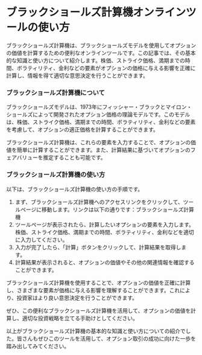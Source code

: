 ブラックショールズ計算機オンラインツールの使い方
========================

ブラックショールズ計算機は、ブラックショールズモデルを使用してオプションの価値を計算するための便利なオンラインツールです。この記事では、その基本的な知識と使い方について紹介します。株価、ストライク価格、満期までの時間、ボラティリティ、金利などの要素がオプションの価格に与える影響を正確に計算し、情報を得て適切な意思決定を行うことができます。

### ブラックショールズ計算機について

ブラックショールズモデルは、1973年にフィッシャー・ブラックとマイロン・ショールズによって開発されたオプション価格の理論モデルです。このモデルは、株価、ストライク価格、満期までの時間、ボラティリティ、金利などの要素を考慮して、オプションの適正価格を計算することができます。

ブラックショールズ計算機は、これらの要素を入力することで、オプションの価値を簡単に計算することができます。また、計算結果に基づいてオプションのフェアバリューを推定することも可能です。

### ブラックショールズ計算機の使い方

以下は、ブラックショールズ計算機の使い方の手順です。

1. まず、ブラックショールズ計算機へのアクセスリンクをクリックして、ツールページに移動します。リンクは以下の通りです：ブラックショールズ計算機
2. ツールページが表示されたら、計算したいオプションの要素を入力します。株価、ストライク価格、満期までの時間、ボラティリティ、金利などを適切に入力してください。
3. 入力が完了したら、「計算」ボタンをクリックして、計算結果を取得します。
4. 計算結果が表示されると、オプションの価値やその他の関連情報を確認することができます。

ブラックショールズ計算機を使用することで、オプションの価値を正確に計算し、さまざまな要素が価格に与える影響を理解することができます。これにより、投資家はより良い意思決定を行うことができます。

ぜひ、この便利なブラックショールズ計算機を活用して、オプションの価値を計算し、適切な投資戦略を立てる手助けとしてください。

以上がブラックショールズ計算機の基本的な知識と使い方についての紹介でした。皆さんもぜひこのツールを活用して、オプション取引の成功に向けた一歩を踏み出してみてください。